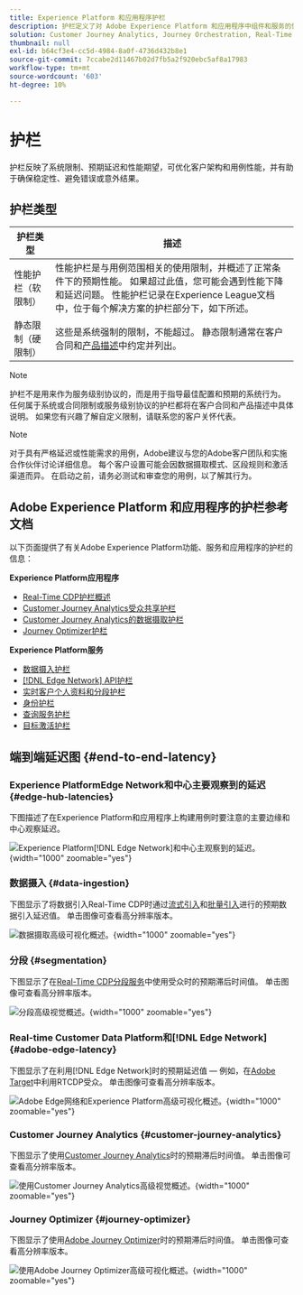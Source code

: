 ```yaml
---
title: Experience Platform 和应用程序护栏
description: 护栏定义了对 Adobe Experience Platform 和应用程序中组件和服务的性能期望和影响
solution: Customer Journey Analytics, Journey Orchestration, Real-Time Customer Data Platform
thumbnail: null
exl-id: b64cf3e4-cc5d-4984-8a0f-4736d432b8e1
source-git-commit: 7ccabe2d11467b02d7fb5a2f920ebc5af8a17983
workflow-type: tm+mt
source-wordcount: '603'
ht-degree: 10%

---
```


# 护栏
护栏反映了系统限制、预期延迟和性能期望，可优化客户架构和用例性能，并有助于确保稳定性、避免错误或意外结果。

## 护栏类型

| 护栏类型 | 描述 |
|---|---|
| 性能护栏（软限制） | 性能护栏是与用例范围相关的使用限制，并概述了正常条件下的预期性能。 如果超过此值，您可能会遇到性能下降和延迟问题。 性能护栏记录在Experience League文档中，位于每个解决方案的护栏部分下，如下所述。 |
| 静态限制（硬限制） | 这些是系统强制的限制，不能超过。 静态限制通常在客户合同和[产品描述](https://helpx.adobe.com/legal/product-descriptions.html)中约定并列出。 |

>[!NOTE]
>
> 护栏不是用来作为服务级别协议的，而是用于指导最佳配置和预期的系统行为。 任何属于系统或合同限制或服务级别协议的护栏都将在客户合同和产品描述中具体说明。 如果您有兴趣了解自定义限制，请联系您的客户关怀代表。

>[!NOTE]
>
> 对于具有严格延迟或性能需求的用例，Adobe建议与您的Adobe客户团队和实施合作伙伴讨论详细信息。 每个客户设置可能会因数据摄取模式、区段规则和激活渠道而异。 在启动之前，请务必测试和审查您的用例，以了解其行为。

## Adobe Experience Platform 和应用程序的护栏参考文档

以下页面提供了有关Adobe Experience Platform功能、服务和应用程序的护栏的信息：

**Experience Platform应用程序**

* [Real-Time CDP护栏概述](https://experienceleague.adobe.com/docs/experience-platform/rtcdp/guardrails/overview.html)
* [Customer Journey Analytics受众共享护栏](https://experienceleague.adobe.com/docs/analytics-platform/using/cja-components/audiences/publish.html#latency)
* [Customer Journey Analytics的数据摄取护栏](https://experienceleague.adobe.com/docs/experience-platform/sources/connectors/adobe-applications/analytics.html#what-is-the-expected-latency-for-analytics-data-on-platform%3F)
* [Journey Optimizer护栏](https://experienceleague.adobe.com/docs/journey-optimizer/using/get-started/guardrails.html)

**Experience Platform服务**

* [数据摄入护栏](https://experienceleague.adobe.com/docs/experience-platform/ingestion/guardrails.html)
* [[!DNL Edge Network] API护栏](https://experienceleague.adobe.com/docs/experience-platform/edge-network-server-api/guardrails.html)
* [实时客户个人资料和分段护栏](https://experienceleague.adobe.com/docs/experience-platform/profile/guardrails.html?lang=zh-Hans)
* [身份护栏](https://experienceleague.adobe.com/docs/experience-platform/identity/guardrails.html?lang=zh-Hans)
* [查询服务护栏](https://experienceleague.adobe.com/docs/experience-platform/query/guardrails.html?lang=zh-Hans)
* [目标激活护栏](https://experienceleague.adobe.com/docs/experience-platform/destinations/guardrails.html?lang=zh-Hans)

## 端到端延迟图 {#end-to-end-latency}

### Experience PlatformEdge Network和中心主要观察到的延迟 {#edge-hub-latencies}

下图描述了在Experience Platform和应用程序上构建用例时要注意的主要边缘和中心观察延迟。

![Experience Platform[!DNL Edge Network]和中心主观察到的延迟。](/help/blueprints/experience-platform/deployment/assets/aep_edge_hub_latency_v1.svg "Experience PlatformEdge Network和中心主观测延迟"){width="1000" zoomable="yes"}

### 数据摄入 {#data-ingestion}

下图显示了将数据引入Real-Time CDP时通过[流式引入](https://experienceleague.adobe.com/docs/experience-platform/ingestion/streaming/overview.html)和[批量引入](https://experienceleague.adobe.com/docs/experience-platform/ingestion/batch/getting-started.html?lang=zh-Hans)进行的预期数据引入延迟值。 单击图像可查看高分辨率版本。

![数据摄取高级可视化概述。](/help/blueprints/experience-platform/deployment/assets/aep_data_flow_guardrails.svg "数据摄取高级可视化概览和延迟值"){width="1000" zoomable="yes"}

### 分段 {#segmentation}

下图显示了在[Real-Time CDP分段服务](https://experienceleague.adobe.com/docs/experience-platform/segmentation/home.html?lang=zh-Hans)中使用受众时的预期滞后时间值。 单击图像可查看高分辨率版本。

![分段高级视觉概述。](/help/blueprints/experience-platform/deployment/assets/segmentation_guardrails.svg "分段高级视觉概述和延迟值"){width="1000" zoomable="yes"}

### Real-time Customer Data Platform和[!DNL Edge Network] {#adobe-edge-latency}

下图显示了在利用[!DNL Edge Network]时的预期延迟值 — 例如，在[Adobe Target](https://experienceleague.adobe.com/docs/experience-platform/destinations/catalog/personalization/adobe-target-connection.html?lang=zh-Hans)中利用RTCDP受众。 单击图像可查看高分辨率版本。

![Adobe Edge网络和Experience Platform高级可视化概述。](/help/blueprints/experience-platform/deployment/assets/RTCDP_Edge_guardrails.svg "将受众导出到Adobe Target高级视觉概述和延迟"){width="1000" zoomable="yes"}

### Customer Journey Analytics   {#customer-journey-analytics}

下图显示了使用[Customer Journey Analytics](https://experienceleague.adobe.com/docs/analytics-platform/using/cja-overview/cja-overview.html?lang=en)时的预期滞后时间值。 单击图像可查看高分辨率版本。

![使用Customer Journey Analytics高级视觉概述。](/help/blueprints/experience-platform/deployment/assets/CJA_guardrails.svg "使用Customer Journey Analytics高级视觉概览和延迟值"){width="1000" zoomable="yes"}

### Journey Optimizer   {#journey-optimizer}

下图显示了使用[Adobe Journey Optimizer](https://experienceleague.adobe.com/docs/journey-optimizer/using/get-started/get-started.html?lang=en)时的预期滞后时间值。 单击图像可查看高分辨率版本。

![使用Adobe Journey Optimizer高级可视化概述。](/help/blueprints/experience-platform/deployment/assets/AJO_guardrails.svg "使用Adobe Journey Optimizer高级可视化概览和延迟值"){width="1000" zoomable="yes"}